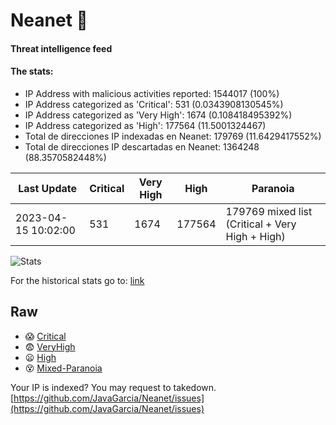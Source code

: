 # Neanet :hocho:
#### Threat intelligence feed
#### The stats:

- IP Address with malicious activities reported: 1544017 (100%)
- IP Address categorized as 'Critical':  531 (0.0343908130545%)
- IP Address categorized as 'Very High':  1674 (0.108418495392%)
- IP Address categorized as 'High':  177564 (11.5001324467)
- Total de direcciones IP indexadas en Neanet:  179769 (11.6429417552%)
- Total de direcciones IP descartadas en Neanet:  1364248 (88.3570582448%)

| Last Update | Critical | Very High | High | Paranoia |
| --- | --- | --- | --- | --- |
| 2023-04-15 10:02:00 | 531 | 1674 | 177564 | 179769 mixed list (Critical + Very High + High)|

![Stats](https://docs.google.com/spreadsheets/d/e/2PACX-1vSnaNMIXVabIpDJjufMlzH7poXnshF3mgd8Is1g9ytUEzVsP5my4Trn8f-xkoLLQ38xpL3HtmUexLo6/pubchart?oid=501124687&format=image)

For the historical stats go to: [link](/stats.csv)
## Raw
- :scream: [Critical](https://raw.githubusercontent.com/JavaGarcia/Neanet/master/blacklists/neanet_critical.txt)
- :fearful: [VeryHigh](https://raw.githubusercontent.com/JavaGarcia/Neanet/master/blacklists/neanet_veryHigh.txtt)
- :frowning: [High](https://raw.githubusercontent.com/JavaGarcia/Neanet/master/blacklists/neanet_high.txt)
- :dizzy_face: [Mixed-Paranoia](https://raw.githubusercontent.com/JavaGarcia/Neanet/master/blacklists/neanet_all.txt)


Your IP is indexed? You may request to takedown. [https://github.com/JavaGarcia/Neanet/issues](https://github.com/JavaGarcia/Neanet/issues)















































































































































































































































































































































































































































































































































































































































































































































































































































































































































































































































































































































































































































































































































































































































































































































































































































































































































































































































































































































































































































































































































































































































































































































































































































































































































































































































































































































































































































































































































































































































































































































































































































































































































































































































































































































































































































































































































































































































































































































































































































































































































































































































































































































































































































































































































































































































































































































































































































































































































































































































































































































































































































































































































































































































































































































































































































































































































































































































































































































































































































































































































































































































































































































































































































































































































































































































































































































































































































































































































































































































































































































































































































































































































































































































































































































































































































































































































































































































































































































































































































































































































































































































































































































































































































































































































































































































































































































































































































































































































































































































































































































































































































































































































































































































































































































































































































































































































































































































































































































































































































































































































































































































































































































































































































































































































































































































































































































































































































